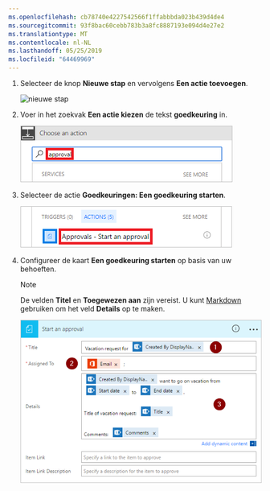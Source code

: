 ```yaml
---
ms.openlocfilehash: cb78740e4227542566f1ffabbbda023b439d4de4
ms.sourcegitcommit: 93f8bac60cebb783b3a8fc8887193e094d4e27e2
ms.translationtype: MT
ms.contentlocale: nl-NL
ms.lasthandoff: 05/25/2019
ms.locfileid: "64469969"
---
```

1. Selecteer de knop **Nieuwe stap** en vervolgens **Een actie toevoegen**.

    ![nieuwe stap](media/modern-approvals/select-sharepoint-add-action.png)
1. Voer in het zoekvak **Een actie kiezen** de tekst **goedkeuring** in.

    ![zoeken naar goedkeuring](media/modern-approvals/search-approvals.png)
1. Selecteer de actie **Goedkeuringen: Een goedkeuring starten**.

    ![de actie voor goedkeuringen selecteren](media/modern-approvals/select-approvals.png)
1. Configureer de kaart **Een goedkeuring starten** op basis van uw behoeften.

     >[!NOTE] 
     > De velden **Titel** en **Toegewezen aan** zijn vereist.
     > U kunt [Markdown](https://aka.ms/approvaldetails) gebruiken om het veld **Details** op te maken.
     > 
     > 

    ![de goedkeuring configureren](media/modern-approvals/provide-approval-config-info.png)

